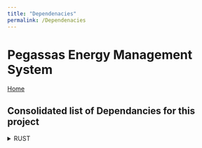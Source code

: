 ```yaml
---
title: "Dependenacies"
permalink: /Dependenacies
---
```


# Pegassas Energy Management System

[Home](https://m30819-2020.github.io/cw-code-t1)

## Consolidated list of Dependancies for this project

<details>
<summary> RUST </summary>
<br>

<details>
<summary> Aggregator </summary>
<br>

``` Rust
[dependencies]
tokio = {version ="1.2.0", features = ["full"]}
futures = "0.3.13"
ssdp-client = "1.0.0"
reqwest = {version = "0.11.1", features = ["json"]}
serde_json = "1.0.64"
influx_db_client = "0.5.0"
serde = {version = "1.0.123", features = ["derive"]}
xmltree = "0.10.2"
postgres = {version = "0.19.0", features = ["with-eui48-0_4"]}
eui48 = "0.4.6"
rustls = "0.19.0"
proptest-derive = "0.2.0"
proptest = "1.0.0"
log = "0.4.14"
env_logger = "0.8.3"
regex = "1.4.5"

```
</summary>
<br>

<details>
<summary> Maintenance </summary>
<br>

``` Rust

[dependencies]
tokio = {version ="1.2.0", features = ["full"]}
futures-util = "0.3.13"
ssdp-client = "1.0.0"
reqwest = {version = "0.11.1", features = ["json"]}
serde_json = "1.0.64"
influx_db_client = "0.5.0"
serde = {version = "1.0.123", features = ["derive"]}
xmltree = "0.10.2"
postgres = "0.19.0"
rustls = "0.19.0"
lettre = "0.10.0-beta.2"
mailin-embedded = "0.6.1"
tokio-postgres = {version="0.5.5", features=["with-eui48-0_4", "with-serde_json-1"]}

```
</summary>
<br>

<details>
<summary>Web Application </summary>
<br>

``` Rust
[dependencies]
actix-web = "3.3.2"
actix-files = "0.5.0"
influx_db_client = "0.3.6"
tokio = {version = "0.2.25", features = ["full"]}
serde_json = "1.0.64"
serde = { version = "1.0", features = ["derive"] }
actix-session = "0.4.0"
bcrypt = "0.9.0"
tokio-postgres = {version="0.5.5", features=["with-eui48-0_4", "with-serde_json-1"]}
chrono = {version = "0.4.19", features = ["serde"]}
serde_postgres = "0.2.0"
eui48 = "0.4.6"

```

<details>
<summary>Web Database API </summary>
<br>

``` Rust
</summary>
<br>

[dependencies]
actix-web = "3.3.2"
actix-files = "0.5.0"
influx_db_client = "0.3.6"
tokio = {version = "0.2.25", features = ["full"]}
serde_json = "1.0.64"
serde = { version = "1.0", features = ["derive"] }
actix-session = "0.4.0"
bcrypt = "0.9.0"
tokio-postgres = {version="0.5.5", features=["with-eui48-0_4", "with-serde_json-1", "with-chrono-0_4"]}
chrono = {version = "0.4.19", features = ["serde"]}
serde_postgres = "0.2.0"
eui48 = "0.4.6"
actix-rt = "2.1.0"
log = "0.4.14"
femme = "1.2.0"
async-log = "2.0.0"

```

</summary>
<br>

</summary>
<br>
<details>
<summary> Java </summary>
<br>

</summary>
<br>
<details>
<summary> C++ </summary>
<br>

</summary>
<br>